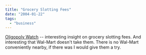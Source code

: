 ```yaml
---
title: "Grocery Slotting Fees"
date: "2004-01-22"
tags: 
  - "business"
---
```


[Oligopoly Watch](http://www.oligopolywatch.com/2004/01/19.html#a265 "Oligopoly Watch") -- interesting insight on grocery slotting fees. And interesting that Wal-Mart doesn't take them. There is no Wal-Mart conveniently nearby, if there was I would give them a try.
